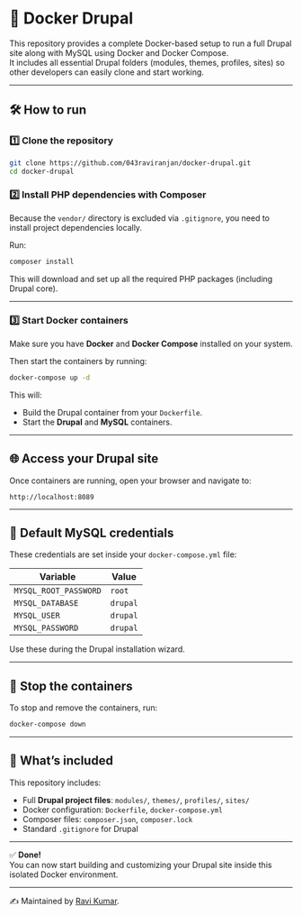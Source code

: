 # 🚀 Docker Drupal

This repository provides a complete Docker-based setup to run a full Drupal site along with MySQL using Docker and Docker Compose.  
It includes all essential Drupal folders (modules, themes, profiles, sites) so other developers can easily clone and start working.

---

## 🛠️ How to run

### 1️⃣ Clone the repository

```bash
git clone https://github.com/043raviranjan/docker-drupal.git
cd docker-drupal
```

### 2️⃣ Install PHP dependencies with Composer

Because the `vendor/` directory is excluded via `.gitignore`, you need to install project dependencies locally.

Run:

```bash
composer install
```

This will download and set up all the required PHP packages (including Drupal core).

---

### 3️⃣ Start Docker containers

Make sure you have **Docker** and **Docker Compose** installed on your system.

Then start the containers by running:

```bash
docker-compose up -d
```

This will:

- Build the Drupal container from your `Dockerfile`.
- Start the **Drupal** and **MySQL** containers.

---

## 🌐 Access your Drupal site

Once containers are running, open your browser and navigate to:

```
http://localhost:8089
```

---

## 🔑 Default MySQL credentials

These credentials are set inside your `docker-compose.yml` file:

| Variable              | Value    |
| --------------------- | -------- |
| `MYSQL_ROOT_PASSWORD` | `root`   |
| `MYSQL_DATABASE`      | `drupal` |
| `MYSQL_USER`          | `drupal` |
| `MYSQL_PASSWORD`      | `drupal` |

Use these during the Drupal installation wizard.

---

## 🛑 Stop the containers

To stop and remove the containers, run:

```bash
docker-compose down
```

---

## 📁 What’s included

This repository includes:

- Full **Drupal project files**: `modules/`, `themes/`, `profiles/`, `sites/`
- Docker configuration: `Dockerfile`, `docker-compose.yml`
- Composer files: `composer.json`, `composer.lock`
- Standard `.gitignore` for Drupal

---

✅ **Done!**  
You can now start building and customizing your Drupal site inside this isolated Docker environment.

---

✍️ Maintained by [Ravi Kumar](https://github.com/043raviranjan).
